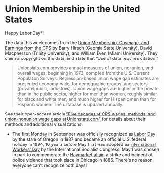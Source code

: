 # Union Membership in the United States

Happy Labor Day*!

The data this week comes from the [Union Membership, Coverage, and Earnings from the CPS](https://www.unionstats.com/) by Barry Hirsch (Georgia State University), David Macpherson (Trinity University), and William Even (Miami University). They claim a copyright on the data, and state that "Use of data requires citation."

> Unionstats.com provides annual measures of union, nonunion, and overall wages, beginning in 1973, compiled from the U.S. Current Population Surveys. Regression-based union wage gap estimates are presented economy-wide, for demographic groups, and sectors (private/public, industries). Union wage gaps are higher in the private than in the public sector, higher for men than women, roughly similar for black and white men, and much higher for Hispanic men than for Hispanic women. The database is updated annually.

See their open-access article ["Five decades of CPS wages, methods, and union-nonunion wage gaps at Unionstats.com"](https://onlinelibrary.wiley.com/doi/10.1111/irel.12330) for details about their methods and additional visualizations.

* The first Monday in September was officially recognized as [Labor Day](https://en.wikipedia.org/wiki/Labor_Day) by the state of Oregon in 1887 and became an official U.S. federal holiday in 1894, 10 years before May first was adopted as [International Workers' Day](https://en.wikipedia.org/wiki/International_Workers%27_Day) by the International Socialist Congress. May 1 was chosen in part to commemorate the [Haymarket affair](https://en.wikipedia.org/wiki/Haymarket_affair), a strike and incident of police violence that took place in Chicago in 1886. There's no reason everyone can't recognize both days!
